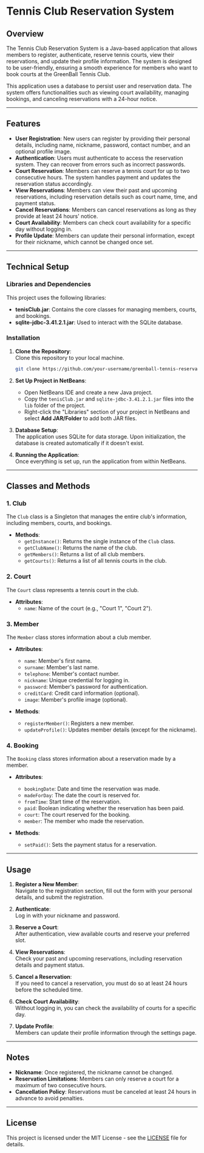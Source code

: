 # Tennis Club Reservation System

## Overview

The Tennis Club Reservation System is a Java-based application that allows members to register, authenticate, reserve tennis courts, view their reservations, and update their profile information. The system is designed to be user-friendly, ensuring a smooth experience for members who want to book courts at the GreenBall Tennis Club.

This application uses a database to persist user and reservation data. The system offers functionalities such as viewing court availability, managing bookings, and canceling reservations with a 24-hour notice.

---

## Features

- **User Registration**: New users can register by providing their personal details, including name, nickname, password, contact number, and an optional profile image.
- **Authentication**: Users must authenticate to access the reservation system. They can recover from errors such as incorrect passwords.
- **Court Reservation**: Members can reserve a tennis court for up to two consecutive hours. The system handles payment and updates the reservation status accordingly.
- **View Reservations**: Members can view their past and upcoming reservations, including reservation details such as court name, time, and payment status.
- **Cancel Reservations**: Members can cancel reservations as long as they provide at least 24 hours' notice.
- **Court Availability**: Members can check court availability for a specific day without logging in.
- **Profile Update**: Members can update their personal information, except for their nickname, which cannot be changed once set.

---

## Technical Setup

### Libraries and Dependencies

This project uses the following libraries:

- **tenisClub.jar**: Contains the core classes for managing members, courts, and bookings.
- **sqlite-jdbc-3.41.2.1.jar**: Used to interact with the SQLite database.

### Installation

1. **Clone the Repository**:  
   Clone this repository to your local machine.
   
   ```bash
   git clone https://github.com/your-username/greenball-tennis-reservation.git
   ```

2. **Set Up Project in NetBeans**:  
   - Open NetBeans IDE and create a new Java project.
   - Copy the `tenisClub.jar` and `sqlite-jdbc-3.41.2.1.jar` files into the `lib` folder of the project.
   - Right-click the "Libraries" section of your project in NetBeans and select **Add JAR/Folder** to add both JAR files.

3. **Database Setup**:  
   The application uses SQLite for data storage. Upon initialization, the database is created automatically if it doesn't exist.

4. **Running the Application**:  
   Once everything is set up, run the application from within NetBeans.

---

## Classes and Methods

### 1. **Club**
The `Club` class is a Singleton that manages the entire club's information, including members, courts, and bookings.

- **Methods**:
  - `getInstance()`: Returns the single instance of the `Club` class.
  - `getClubName()`: Returns the name of the club.
  - `getMembers()`: Returns a list of all club members.
  - `getCourts()`: Returns a list of all tennis courts in the club.

### 2. **Court**
The `Court` class represents a tennis court in the club.

- **Attributes**:
  - `name`: Name of the court (e.g., "Court 1", "Court 2").

### 3. **Member**
The `Member` class stores information about a club member.

- **Attributes**:
  - `name`: Member's first name.
  - `surname`: Member's last name.
  - `telephone`: Member's contact number.
  - `nickname`: Unique credential for logging in.
  - `password`: Member's password for authentication.
  - `creditCard`: Credit card information (optional).
  - `image`: Member's profile image (optional).

- **Methods**:
  - `registerMember()`: Registers a new member.
  - `updateProfile()`: Updates member details (except for the nickname).

### 4. **Booking**
The `Booking` class stores information about a reservation made by a member.

- **Attributes**:
  - `bookingDate`: Date and time the reservation was made.
  - `madeForDay`: The date the court is reserved for.
  - `fromTime`: Start time of the reservation.
  - `paid`: Boolean indicating whether the reservation has been paid.
  - `court`: The court reserved for the booking.
  - `member`: The member who made the reservation.

- **Methods**:
  - `setPaid()`: Sets the payment status for a reservation.

---

## Usage

1. **Register a New Member**:  
   Navigate to the registration section, fill out the form with your personal details, and submit the registration.

2. **Authenticate**:  
   Log in with your nickname and password.

3. **Reserve a Court**:  
   After authentication, view available courts and reserve your preferred slot.

4. **View Reservations**:  
   Check your past and upcoming reservations, including reservation details and payment status.

5. **Cancel a Reservation**:  
   If you need to cancel a reservation, you must do so at least 24 hours before the scheduled time.

6. **Check Court Availability**:  
   Without logging in, you can check the availability of courts for a specific day.

7. **Update Profile**:  
   Members can update their profile information through the settings page.

---

## Notes

- **Nickname**: Once registered, the nickname cannot be changed.
- **Reservation Limitations**: Members can only reserve a court for a maximum of two consecutive hours.
- **Cancellation Policy**: Reservations must be canceled at least 24 hours in advance to avoid penalties.

---

## License

This project is licensed under the MIT License - see the [LICENSE](LICENSE) file for details.

